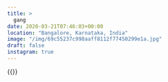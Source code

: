 ```yaml
---
title: >
  gang
date: 2020-03-21T07:46:03+00:00
location: "Bangalore, Karnataka, India"
image: "/img/69c55237c998aaff8112f77450299e1a.jpg"
draft: false
instagram: true
---
```


{{<photo src="/img/69c55237c998aaff8112f77450299e1a.jpg">}}
